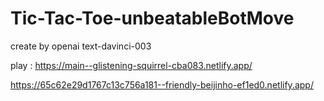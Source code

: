 # Tic-Tac-Toe-unbeatableBotMove
create by openai text-davinci-003

play : https://main--glistening-squirrel-cba083.netlify.app/

https://65c62e29d1767c13c756a181--friendly-beijinho-ef1ed0.netlify.app/
